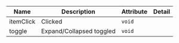 | Name       | Description                   | Attribute        | Detail |
|------------|-------------------------------|------------------|--------|
|itemClick| Clicked | `void`
|toggle| Expand/Collapsed toggled | `void`
